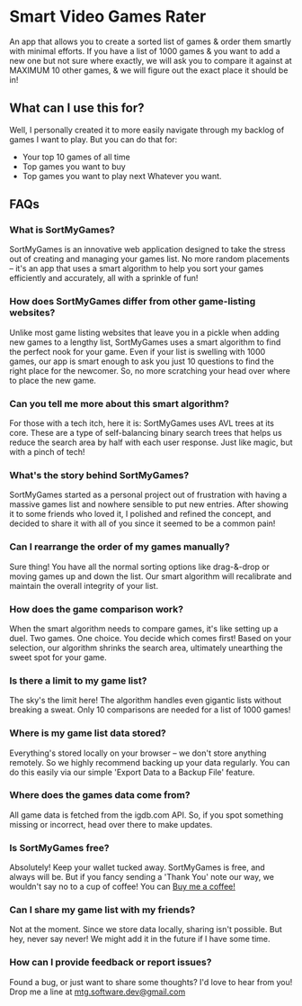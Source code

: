 # Smart Video Games Rater

An app that allows you to create a sorted list of games & order them smartly with minimal efforts.
If you have a list of 1000 games & you want to add a new one but not sure where exactly, we will ask you to compare it against at MAXIMUM 10 other games, & we will figure out the exact place it should be in!

## What can I use this for?

Well, I personally created it to more easily navigate through my backlog of games I want to play.
But you can do that for:

- Your top 10 games of all time
- Top games you want to buy
- Top games you want to play next
  Whatever you want.

## FAQs

### **What is SortMyGames?**  
SortMyGames is an innovative web application designed to take the stress out of creating and managing your games list. No more random placements – it's an app that uses a smart algorithm to help you sort your games efficiently and accurately, all with a sprinkle of fun!

### **How does SortMyGames differ from other game-listing websites?**  
Unlike most game listing websites that leave you in a pickle when adding new games to a lengthy list, SortMyGames uses a smart algorithm to find the perfect nook for your game. Even if your list is swelling with 1000 games, our app is smart enough to ask you just 10 questions to find the right place for the newcomer. So, no more scratching your head over where to place the new game.

### **Can you tell me more about this smart algorithm?**
For those with a tech itch, here it is: SortMyGames uses AVL trees at its core. These are a type of self-balancing binary search trees that helps us reduce the search area by half with each user response. Just like magic, but with a pinch of tech!

### **What's the story behind SortMyGames?**
SortMyGames started as a personal project out of frustration with having a massive games list and nowhere sensible to put new entries. After showing it to some friends who loved it, I polished and refined the concept, and decided to share it with all of you since it seemed to be a common pain!

### **Can I rearrange the order of my games manually?**
Sure thing! You have all the normal sorting options like drag-&-drop or moving games up and down the list. Our smart algorithm will recalibrate and maintain the overall integrity of your list.

### **How does the game comparison work?**
When the smart algorithm needs to compare games, it's like setting up a duel. Two games. One choice. You decide which comes first! Based on your selection, our algorithm shrinks the search area, ultimately unearthing the sweet spot for your game.

### **Is there a limit to my game list?**
The sky's the limit here! The algorithm handles even gigantic lists without breaking a sweat. Only 10 comparisons are needed for a list of 1000 games!

### **Where is my game list data stored?**
Everything's stored locally on your browser – we don't store anything remotely. So we highly recommend backing up your data regularly. You can do this easily via our simple 'Export Data to a Backup File' feature.

### **Where does the games data come from?**
All game data is fetched from the igdb.com API. So, if you spot something missing or incorrect, head over there to make updates.

### **Is SortMyGames free?**
Absolutely! Keep your wallet tucked away. SortMyGames is free, and always will be. But if you fancy sending a 'Thank You' note our way, we wouldn't say no to a cup of coffee! You can [Buy me a coffee!](https://buymeacoffee.com/mohammed_taher_ghazal)

### **Can I share my game list with my friends?**
Not at the moment. Since we store data locally, sharing isn't possible. But hey, never say never! We might add it in the future if I have some time.

### **How can I provide feedback or report issues?**
Found a bug, or just want to share some thoughts? I'd love to hear from you! Drop me a line at [mtg.software.dev@gmail.com](mailto:mtg.software.dev@gmail.com)
